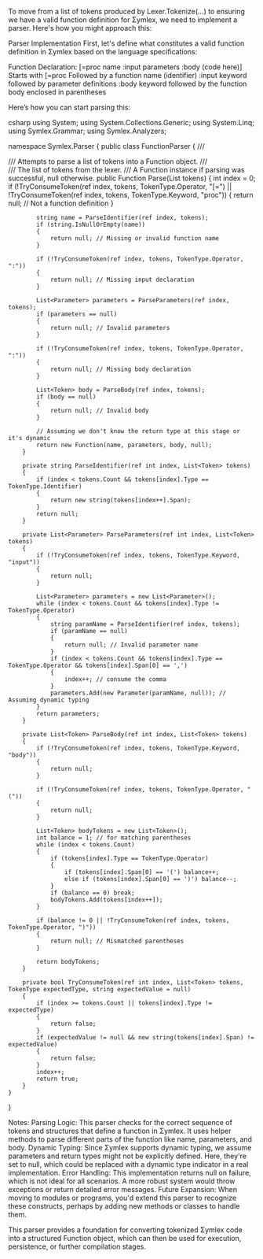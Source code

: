 
To move from a list of tokens produced by Lexer.Tokenize(...) to ensuring we have a valid function definition for Σymlex, we need to implement a parser. Here's how you might approach this:

Parser Implementation
First, let's define what constitutes a valid function definition in Σymlex based on the language specifications:

Function Declaration: [=proc name :input parameters :body (code here)]
Starts with [=proc
Followed by a function name (identifier)
:input keyword followed by parameter definitions
:body keyword followed by the function body enclosed in parentheses

Here’s how you can start parsing this:

csharp
using System;
using System.Collections.Generic;
using System.Linq;
using Symlex.Grammar;
using Symlex.Analyzers;

namespace Symlex.Parser
{
    public class FunctionParser
    {
        /// <summary>
        /// Attempts to parse a list of tokens into a Function object.
        /// </summary>
        /// <param name="tokens">The list of tokens from the lexer.</param>
        /// <returns>A Function instance if parsing was successful, null otherwise.</returns>
        public Function Parse(List<Token> tokens)
        {
            int index = 0;
            if (!TryConsumeToken(ref index, tokens, TokenType.Operator, "[=") || 
                !TryConsumeToken(ref index, tokens, TokenType.Keyword, "proc"))
            {
                return null; // Not a function definition
            }

            string name = ParseIdentifier(ref index, tokens);
            if (string.IsNullOrEmpty(name))
            {
                return null; // Missing or invalid function name
            }

            if (!TryConsumeToken(ref index, tokens, TokenType.Operator, ":"))
            {
                return null; // Missing input declaration
            }

            List<Parameter> parameters = ParseParameters(ref index, tokens);
            if (parameters == null)
            {
                return null; // Invalid parameters
            }

            if (!TryConsumeToken(ref index, tokens, TokenType.Operator, ":"))
            {
                return null; // Missing body declaration
            }

            List<Token> body = ParseBody(ref index, tokens);
            if (body == null)
            {
                return null; // Invalid body
            }

            // Assuming we don't know the return type at this stage or it's dynamic
            return new Function(name, parameters, body, null);
        }

        private string ParseIdentifier(ref int index, List<Token> tokens)
        {
            if (index < tokens.Count && tokens[index].Type == TokenType.Identifier)
            {
                return new string(tokens[index++].Span);
            }
            return null;
        }

        private List<Parameter> ParseParameters(ref int index, List<Token> tokens)
        {
            if (!TryConsumeToken(ref index, tokens, TokenType.Keyword, "input"))
            {
                return null;
            }

            List<Parameter> parameters = new List<Parameter>();
            while (index < tokens.Count && tokens[index].Type != TokenType.Operator)
            {
                string paramName = ParseIdentifier(ref index, tokens);
                if (paramName == null)
                {
                    return null; // Invalid parameter name
                }
                if (index < tokens.Count && tokens[index].Type == TokenType.Operator && tokens[index].Span[0] == ',')
                {
                    index++; // consume the comma
                }
                parameters.Add(new Parameter(paramName, null)); // Assuming dynamic typing
            }
            return parameters;
        }

        private List<Token> ParseBody(ref int index, List<Token> tokens)
        {
            if (!TryConsumeToken(ref index, tokens, TokenType.Keyword, "body"))
            {
                return null;
            }

            if (!TryConsumeToken(ref index, tokens, TokenType.Operator, "("))
            {
                return null;
            }

            List<Token> bodyTokens = new List<Token>();
            int balance = 1; // for matching parentheses
            while (index < tokens.Count)
            {
                if (tokens[index].Type == TokenType.Operator)
                {
                    if (tokens[index].Span[0] == '(') balance++;
                    else if (tokens[index].Span[0] == ')') balance--;
                }
                if (balance == 0) break;
                bodyTokens.Add(tokens[index++]);
            }

            if (balance != 0 || !TryConsumeToken(ref index, tokens, TokenType.Operator, ")"))
            {
                return null; // Mismatched parentheses
            }

            return bodyTokens;
        }

        private bool TryConsumeToken(ref int index, List<Token> tokens, TokenType expectedType, string expectedValue = null)
        {
            if (index >= tokens.Count || tokens[index].Type != expectedType)
            {
                return false;
            }
            if (expectedValue != null && new string(tokens[index].Span) != expectedValue)
            {
                return false;
            }
            index++;
            return true;
        }
    }
}

Notes:
Parsing Logic: This parser checks for the correct sequence of tokens and structures that define a function in Σymlex. It uses helper methods to parse different parts of the function like name, parameters, and body.
Dynamic Typing: Since Σymlex supports dynamic typing, we assume parameters and return types might not be explicitly defined. Here, they're set to null, which could be replaced with a dynamic type indicator in a real implementation.
Error Handling: This implementation returns null on failure, which is not ideal for all scenarios. A more robust system would throw exceptions or return detailed error messages.
Future Expansion: When moving to modules or programs, you'd extend this parser to recognize these constructs, perhaps by adding new methods or classes to handle them.

This parser provides a foundation for converting tokenized Σymlex code into a structured Function object, which can then be used for execution, persistence, or further compilation stages.
